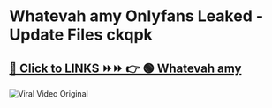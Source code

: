 
 # Whatevah amy Onlyfans Leaked - Update Files ckqpk

## <h2><a href="https://clipsfans.com/Whatevah_amy&ref=git">🔗 Click to LINKS ⏩⏩ 👉 🟢 Whatevah amy </a></h2>

<a href="https://clipsfans.com/Whatevah_amy&ref=git" rel="nofollow" data-target="animated-image.originalLink"><img src="https://i.ibb.co.com/xMMVF88/686577567.gif" alt="Viral Video Original" style="max-width: 100%; display: inline-block;" data-target="animated-image.originalImage"></a>

